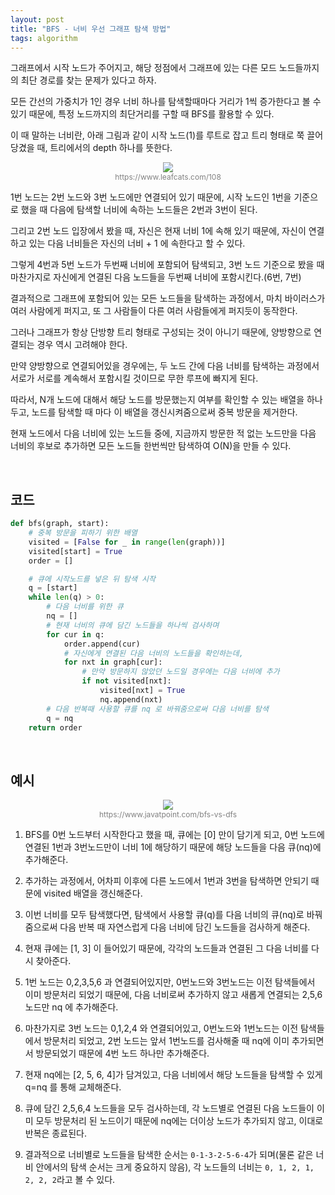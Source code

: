 ```yaml
---
layout: post
title: "BFS - 너비 우선 그래프 탐색 방법"
tags: algorithm
---
```


그래프에서 시작 노드가 주어지고, 해당 정점에서 그래프에 있는 다른 모드 노드들까지의 최단 경로를 찾는 문제가 있다고 하자.

모든 간선의 가중치가 1인 경우 너비 하나를 탐색할때마다 거리가 1씩 증가한다고 볼 수 있기 때문에, 특정 노드까지의 최단거리를 구할 때 BFS를 활용할 수 있다.

이 때 말하는 너비란, 아래 그림과 같이 시작 노드(1)를 루트로 잡고 트리 형태로 쭉 끌어당겼을 때, 트리에서의 depth 하나를 뜻한다.

<figure style="display:block; text-align:center;">
  <img src="https://img1.daumcdn.net/thumb/R1280x0/?scode=mtistory2&fname=http%3A%2F%2Fcfile4.uf.tistory.com%2Fimage%2F246A414458C2B3BF253C8D">
  <figcaption style="text-align:center; font-size:12px; color:#808080">
    https://www.leafcats.com/108
  </figcaption>
</figure>

1번 노드는 2번 노드와 3번 노드에만 연결되어 있기 때문에, 시작 노드인 1번을 기준으로 했을 때 다음에 탐색할 너비에 속하는 노드들은 2번과 3번이 된다.

그리고 2번 노드 입장에서 봤을 때, 자신은 현재 너비 1에 속해 있기 때문에, 자신이 연결하고 있는 다음 너비들은 자신의 너비 + 1 에 속한다고 할 수 있다.

그렇게 4번과 5번 노드가 두번째 너비에 포함되어 탐색되고, 3번 노드 기준으로 봤을 때 마찬가지로 자신에게 연결된 다음 노드들을 두번째 너비에 포함시킨다.(6번, 7번)

결과적으로 그래프에 포함되어 있는 모든 노드들을 탐색하는 과정에서, 마치 바이러스가 여러 사람에게 퍼지고, 또 그 사람들이 다른 여러 사람들에게 퍼지듯이 동작한다.

그러나 그래프가 항상 단방향 트리 형태로 구성되는 것이 아니기 때문에, 양방향으로 연결되는 경우 역시 고려해야 한다.

만약 양방향으로 연결되어있을 경우에는, 두 노드 간에 다음 너비를 탐색하는 과정에서 서로가 서로를 계속해서 포함시킬 것이므로 무한 루프에 빠지게 된다.

따라서, N개 노드에 대해서 해당 노드를 방문했는지 여부를 확인할 수 있는 배열을 하나 두고, 노드를 탐색할 때 마다 이 배열을 갱신시켜줌으로써 중복 방문을 제거한다.

현재 노드에서 다음 너비에 있는 노드들 중에, 지금까지 방문한 적 없는 노드만을 다음 너비의 후보로 추가하면 모든 노드들 한번씩만 탐색하여 O(N)을 만들 수 있다.

<br>

## 코드

```python
def bfs(graph, start):
    # 중복 방문을 피하기 위한 배열
    visited = [False for _ in range(len(graph))]
    visited[start] = True
    order = []

    # 큐에 시작노드를 넣은 뒤 탐색 시작
    q = [start]
    while len(q) > 0:
        # 다음 너비를 위한 큐
        nq = []
        # 현재 너비의 큐에 담긴 노드들을 하나씩 검사하며
        for cur in q:
            order.append(cur)
            # 자신에게 연결된 다음 너비의 노드들을 확인하는데,
            for nxt in graph[cur]:
                # 만약 방문하지 않았던 노드일 경우에는 다음 너비에 추가
                if not visited[nxt]:
                    visited[nxt] = True
                    nq.append(nxt)
        # 다음 반복때 사용할 큐를 nq 로 바꿔줌으로써 다음 너비를 탐색
        q = nq
    return order
```

<br>

## 예시

<figure style="display:block; text-align:center;">
  <img src="https://static.javatpoint.com/ds/images/bfs-vs-dfs.png">
  <figcaption style="text-align:center; font-size:12px; color:#808080">
    https://www.javatpoint.com/bfs-vs-dfs
  </figcaption>
</figure>

1. BFS를 0번 노드부터 시작한다고 했을 때, 큐에는 [0] 만이 담기게 되고, 0번 노드에 연결된 1번과 3번노드만이 너비 1에 해당하기 때문에 해당 노드들을 다음 큐(nq)에 추가해준다.

2. 추가하는 과정에서, 어차피 이후에 다른 노드에서 1번과 3번을 탐색하면 안되기 때문에 visited 배열을 갱신해준다.

3. 이번 너비를 모두 탐색했다면, 탐색에서 사용할 큐(q)를 다음 너비의 큐(nq)로 바꿔줌으로써 다음 반복 때 자연스럽게 다음 너비에 담긴 노드들을 검사하게 해준다.

4. 현재 큐에는 [1, 3] 이 들어있기 때문에, 각각의 노드들과 연결된 그 다음 너비를 다시 찾아준다.

5. 1번 노드는 0,2,3,5,6 과 연결되어있지만, 0번노드와 3번노드는 이전 탐색들에서 이미 방문처리 되었기 때문에, 다음 너비로써 추가하지 않고 새롭게 연결되는 2,5,6 노드만 nq 에 추가해준다.

6. 마찬가지로 3번 노드는 0,1,2,4 와 연결되어있고, 0번노드와 1번노드는 이전 탐색들에서 방문처리 되었고, 2번 노드는 앞서 1번노드를 검사해줄 때 nq에 이미 추가되면서 방문되었기 때문에 4번 노드 하나만 추가해준다.

7. 현재 nq에는 [2, 5, 6, 4]가 담겨있고, 다음 너비에서 해당 노드들을 탐색할 수 있게 q=nq 를 통해 교체해준다.

8. 큐에 담긴 2,5,6,4 노드들을 모두 검사하는데, 각 노드별로 연결된 다음 노드들이 이미 모두 방문처리 된 노드이기 때문에 nq에는 더이상 노드가 추가되지 않고, 이대로 반복은 종료된다.

9. 결과적으로 너비별로 노드들을 탐색한 순서는 ```0-1-3-2-5-6-4```가 되며(물론 같은 너비 안에서의 탐색 순서는 크게 중요하지 않음), 각 노드들의 너비는 ```0, 1, 2, 1, 2, 2, 2```라고 볼 수 있다.